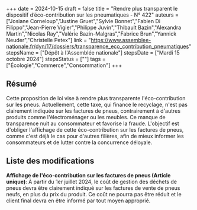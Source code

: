 +++
date = 2024-10-15
draft = false
title = "Rendre plus transparent le dispositif d’éco-contribution sur les pneumatiques - N° 422"
auteurs = ["Josiane Corneloup","Justine Gruet","Sylvie Bonnet","Fabien Di Filippo","Jean-Pierre Vigier","Philippe Juvin","Thibault Bazin","Alexandra Martin","Nicolas Ray","Valérie Bazin-Malgras","Fabrice Brun","Yannick Neuder","Christelle Petex"]
link = "https://www.assemblee-nationale.fr/dyn/17/dossiers/transparence_eco_contribution_pneumatiques"
stepsName = ["Dépôt à l'Assemblée nationale"]
stepsDate = ["Mardi 15 octobre 2024"]
stepsStatus = [""]
tags = ["Écologie","Commerce","Consommation"]
+++

## Résumé

Cette proposition de loi vise à rendre plus transparente l'éco-contribution sur les pneus. Actuellement, cette taxe, qui finance le recyclage, n'est pas clairement indiquée sur les factures de pneus, contrairement à d'autres produits comme l'électroménager ou les meubles. Ce manque de transparence nuit au consommateur et favorise la fraude. L'objectif est d'obliger l'affichage de cette éco-contribution sur les factures de pneus, comme c'est déjà le cas pour d'autres filières, afin de mieux informer les consommateurs et de lutter contre la concurrence déloyale.

## Liste des modifications

**Affichage de l'éco-contribution sur les factures de pneus (Article unique)**: À partir du 1er juillet 2024, le coût de gestion des déchets de pneus devra être clairement indiqué sur les factures de vente de pneus neufs, en plus du prix du produit. Ce coût ne pourra pas être réduit et le client final devra en être informé par tout moyen approprié.
